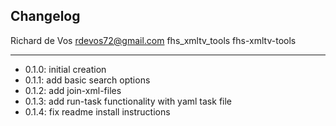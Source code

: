 ## Changelog

Richard de Vos <rdevos72@gmail.com>
fhs_xmltv_tools
fhs-xmltv-tools

--------------------------------------------------------------
- 0.1.0: initial creation
- 0.1.1: add basic search options
- 0.1.2: add join-xml-files
- 0.1.3: add run-task functionality with yaml task file
- 0.1.4: fix readme install instructions
